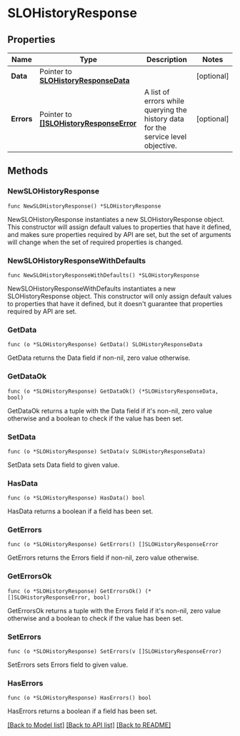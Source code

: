 # SLOHistoryResponse

## Properties

Name | Type | Description | Notes
---- | ---- | ----------- | ------
**Data** | Pointer to [**SLOHistoryResponseData**](SLOHistoryResponseData.md) |  | [optional] 
**Errors** | Pointer to [**[]SLOHistoryResponseError**](SLOHistoryResponseError.md) | A list of errors while querying the history data for the service level objective. | [optional] 

## Methods

### NewSLOHistoryResponse

`func NewSLOHistoryResponse() *SLOHistoryResponse`

NewSLOHistoryResponse instantiates a new SLOHistoryResponse object.
This constructor will assign default values to properties that have it defined,
and makes sure properties required by API are set, but the set of arguments
will change when the set of required properties is changed.

### NewSLOHistoryResponseWithDefaults

`func NewSLOHistoryResponseWithDefaults() *SLOHistoryResponse`

NewSLOHistoryResponseWithDefaults instantiates a new SLOHistoryResponse object.
This constructor will only assign default values to properties that have it defined,
but it doesn't guarantee that properties required by API are set.

### GetData

`func (o *SLOHistoryResponse) GetData() SLOHistoryResponseData`

GetData returns the Data field if non-nil, zero value otherwise.

### GetDataOk

`func (o *SLOHistoryResponse) GetDataOk() (*SLOHistoryResponseData, bool)`

GetDataOk returns a tuple with the Data field if it's non-nil, zero value otherwise
and a boolean to check if the value has been set.

### SetData

`func (o *SLOHistoryResponse) SetData(v SLOHistoryResponseData)`

SetData sets Data field to given value.

### HasData

`func (o *SLOHistoryResponse) HasData() bool`

HasData returns a boolean if a field has been set.

### GetErrors

`func (o *SLOHistoryResponse) GetErrors() []SLOHistoryResponseError`

GetErrors returns the Errors field if non-nil, zero value otherwise.

### GetErrorsOk

`func (o *SLOHistoryResponse) GetErrorsOk() (*[]SLOHistoryResponseError, bool)`

GetErrorsOk returns a tuple with the Errors field if it's non-nil, zero value otherwise
and a boolean to check if the value has been set.

### SetErrors

`func (o *SLOHistoryResponse) SetErrors(v []SLOHistoryResponseError)`

SetErrors sets Errors field to given value.

### HasErrors

`func (o *SLOHistoryResponse) HasErrors() bool`

HasErrors returns a boolean if a field has been set.


[[Back to Model list]](../README.md#documentation-for-models) [[Back to API list]](../README.md#documentation-for-api-endpoints) [[Back to README]](../README.md)


